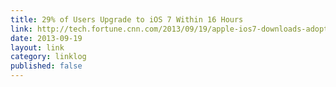 ```yaml
---
title: 29% of Users Upgrade to iOS 7 Within 16 Hours
link: http://tech.fortune.cnn.com/2013/09/19/apple-ios7-downloads-adoption/
date: 2013-09-19
layout: link
category: linklog
published: false
---
```

